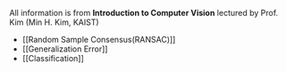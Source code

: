All information is from **Introduction to Computer Vision** lectured by Prof. Kim (Min H. Kim, KAIST) 
- [[Random Sample Consensus(RANSAC)]]
- [[Generalization Error]]
- [[Classification]]